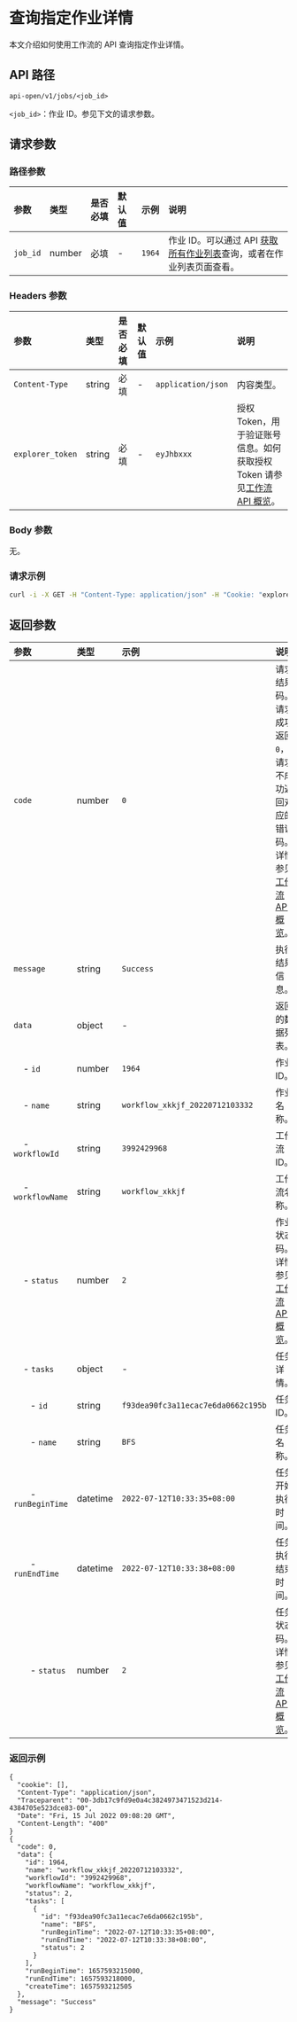 # 查询指定作业详情

本文介绍如何使用工作流的 API 查询指定作业详情。

## API 路径

`api-open/v1/jobs/<job_id>`

`<job_id>`：作业 ID。参见下文的请求参数。

## 请求参数

### 路径参数

|参数|类型|是否必填|默认值|示例|说明|
|:---|:---|:---|:---|:---|:---|
|`job_id`|number|必填|-|`1964`|作业 ID。可以通过 API [获取所有作业列表](api-get-jobs.md)查询，或者在作业列表页面查看。|

### Headers 参数

|参数|类型|是否必填|默认值|示例|说明|
|:---|:---|:---|:---|:---|:---|
|`Content-Type`|string|必填|-|`application/json`|内容类型。|
|`explorer_token`|string|必填|-|`eyJhbxxx`|授权 Token，用于验证账号信息。如何获取授权 Token 请参见[工作流 API 概览](workflow-api-overview.md)。|

### Body 参数

无。

### 请求示例

```bash
curl -i -X GET -H "Content-Type: application/json" -H "Cookie: "explorer_token=eyJhbxxx"" http://192.168.8.145:7002/api-open/v1/jobs/1964
```

## 返回参数

|参数|类型|示例|说明|
|:---|:---|:---|:---|
|`code`                      | number | `0`       | 请求结果码。请求成功返回`0`，请求不成功返回对应的错误码。详情参见[工作流 API 概览](workflow-api-overview.md)。             |
|`message`                   | string | `Success` | 执行结果信息。 |
|`data`                       | object | -        | 返回的数据列表。 |
|&nbsp;&nbsp;&nbsp; - `id`         | number   | `1964` | 作业 ID。|
|&nbsp;&nbsp;&nbsp; - `name`       | string   | `workflow_xkkjf_20220712103332` | 作业名称。 |
|&nbsp;&nbsp;&nbsp; - `workflowId` | string   | `3992429968` | 工作流 ID。 |
|&nbsp;&nbsp;&nbsp; - `workflowName` | string | `workflow_xkkjf` | 工作流名称。 |
|&nbsp;&nbsp;&nbsp; - `status`      | number  | `2`  | 作业状态码。详情参见[工作流 API 概览](workflow-api-overview.md)。 |
|&nbsp;&nbsp;&nbsp; - `tasks`      | object | -| 任务详情。 |  
|&nbsp;&nbsp;&nbsp;&nbsp;&nbsp;&nbsp; - `id`      | string | `f93dea90fc3a11ecac7e6da0662c195b`| 任务 ID。 |  
|&nbsp;&nbsp;&nbsp;&nbsp;&nbsp;&nbsp; - `name`      | string | `BFS`| 任务名称。 |  
|&nbsp;&nbsp;&nbsp;&nbsp;&nbsp;&nbsp; - `runBeginTime` | datetime | `2022-07-12T10:33:35+08:00` | 任务开始执行时间。 |
|&nbsp;&nbsp;&nbsp;&nbsp;&nbsp;&nbsp; - `runEndTime` | datetime | `2022-07-12T10:33:38+08:00` | 任务执行结束时间。 |
|&nbsp;&nbsp;&nbsp;&nbsp;&nbsp;&nbsp; - `status` | number  | `2`  | 任务状态码。详情参见[工作流 API 概览](workflow-api-overview.md)。 |

### 返回示例

```http
{
  "cookie": [],
  "Content-Type": "application/json",
  "Traceparent": "00-3db17c9fd9e0a4c3824973471523d214-4384705e523dce83-00",
  "Date": "Fri, 15 Jul 2022 09:08:20 GMT",
  "Content-Length": "400"
}
{
  "code": 0,
  "data": {
    "id": 1964,
    "name": "workflow_xkkjf_20220712103332",
    "workflowId": "3992429968",
    "workflowName": "workflow_xkkjf",
    "status": 2,
    "tasks": [
      {
        "id": "f93dea90fc3a11ecac7e6da0662c195b",
        "name": "BFS",
        "runBeginTime": "2022-07-12T10:33:35+08:00",
        "runEndTime": "2022-07-12T10:33:38+08:00",
        "status": 2
      }
    ],
    "runBeginTime": 1657593215000,
    "runEndTime": 1657593218000,
    "createTime": 1657593212505
  },
  "message": "Success"
}
```